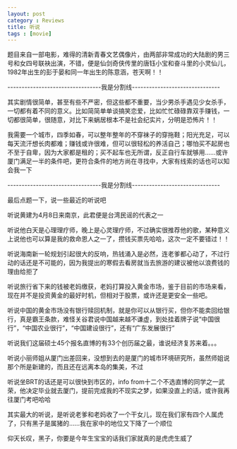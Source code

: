 ```yaml
---
layout: post
category : Reviews
title: 听说
tags : [movie]
---
```



题目来自一部电影，难得的清新青春文艺偶像片，由两部非常成功的大陆剧的男三号和女四号联袂出演，不错，便是仙剑奇侠传里的唐钰小宝和奋斗里的小灵仙儿，1982年出生的彭于晏和同一年出生的陈意涵，苍天啊！！

---------------------------------我是分割线-------------------------------

其实剧情很简单，甚至有些不严密，但这些都不重要，当少男杀手遇见少女杀手，一切都有着不同的意义。比如简简单单谈搞笑恋爱，比如忙忙碌碌靠双手赚钱，一切都很简单，很随意，对比下来蜗居根本不是社会纪实片，分明是恐怖片！！

我需要一个城市，四季如春，可以整年整年的不穿袜子的穿拖鞋；阳光充足，可以每天流汗想长肉都难；赚钱或许很难，但可以很轻松的养活自己；哪怕买不起房也不至于自卑，因为大家都是租的；买不起车也无所谓，反正自行车就够用……或许厦门满足一半的条件吧，更符合条件的地方尚在寻找中，大家有线索的话也可以知会我一下

---------------------------------我是分割线-------------------------------

最后点题一下，说一些最近的听说吧

听说黄建为4月8日来南京，此君便是台湾民谣的代表之一

听说他白天是心理理疗师，晚上是心灵理疗师，不过确实很推荐他的歌，某种意义上说他也可以算是我的救命恩人之一了，攒钱买票先哈哈，这次一定不要错过！！

听说海南新一轮规划引起很大的反响，热钱涌入是必然，连老爹都心动了，不过行动的话还是不可能的，因为我提出的寒假去看房就当去旅游的建议被他以浪费钱的理由给拒了

听说旅行省下来的钱被老妈缴获，老妈打算投入黄金市场，鉴于目前的市场来看，现在并不是投资黄金的最好时机，但相对于股票，或许还是更安全一些吧。

听说中国的黄金市场没有银行赎回机制，就是你可以从银行买，但你不能卖回给银行，真是霸王条款，难怪关谷君说中国越来越不谦虚，到处挂着牌子说“中国很行”，“中国农业很行”，“中国建设很行”，还有“广东发展很行”

听说我们这届硕士45个报名直博的有33个创历届之最，谁说经济复苏来着。。。

听说小丽师姐从厦门出差回来，没想到去的是厦门的城市环境研究所，虽然师姐说那个所是新建的，而且还在远离本岛的集美，不过

听说坐BRT的话还是可以很快到市区的，info from十二个不选直博的同学之一武荣，他决定毕业就去厦门，提前完成我的不现实之梦，如果没直上的话，或许我再往厦门考吧哈哈

其实最大的听说，是听说老爹和老妈收了一个干女儿，现在我们家有四个人属虎了，只有黑子是属猪的……我在家中的地位又下降了一个顺位

仰天长叹，黑子，你要是今年生宝宝的话我们家就真的是虎虎生威了